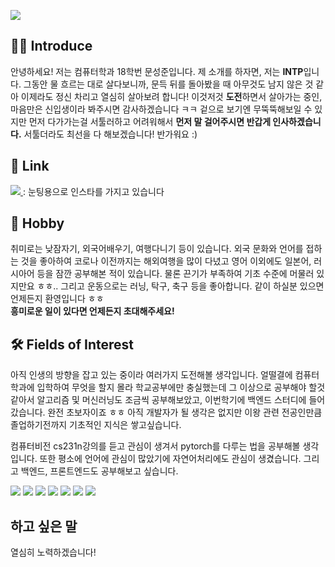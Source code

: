 <p>
  <img src="https://capsule-render.vercel.app/api?type=waving&amp;height=250&amp;text=Hello World!&amp;fontAlign=60&amp;color=gradient" style="max-width: 100%;">
</p>

## 🙋‍♂️ Introduce
 안녕하세요! 저는 컴퓨터학과 18학번 문성준입니다. 제 소개를 하자면, 저는 **INTP**입니다. 그동안 물 흐르는 대로 살다보니까, 문득 뒤를 돌아봤을 때 아무것도 남지 않은 것 같아 이제라도 정신 차리고 열심히 살아보려 합니다! 이것저것 **도전**하면서 살아가는 중인, 마음만은 신입생이라 봐주시면 감사하겠습니다 ㅋㅋ 겉으로 보기엔 무뚝뚝해보일 수 있지만 먼저 다가가는걸 서툴러하고 어려워해서 **먼저 말 걸어주시면 반갑게 인사하겠습니다.** 서툴더라도 최선을 다 해보겠습니다! 
반가워요 :)

## 🧾 Link
<a href="https://www.instagram.com/munjoon98/" target="_blank">
    <img src="https://img.shields.io/badge/Instagram-e4405f?style=flat&logo=Instagram&logoColor=ffffff"/>
</a> : 눈팅용으로 인스타를 가지고 있습니다 

## 🎲 Hobby
 취미로는 낮잠자기, 외국어배우기, 여행다니기 등이 있습니다. 외국 문화와 언어를 접하는 것을 좋아하여 코로나 이전까지는 해외여행을 많이 다녔고 영어 이외에도 일본어, 러시아어 등을 잠깐 공부해본 적이 있습니다. 물론 끈기가 부족하여 기초 수준에 머물러 있지만요 ㅎㅎ.. 그리고 운동으로는 러닝, 탁구, 축구 등을 좋아합니다. 같이 하실분 있으면 언제든지 환영입니다 ㅎㅎ  
 **흥미로운 일이 있다면 언제든지 초대해주세요!**

## 🛠 Fields of Interest
 아직 인생의 방향을 잡고 있는 중이라 여러가지 도전해볼 생각입니다. 얼떨결에 컴퓨터학과에 입학하여 무엇을 할지 몰라 학교공부에만 충실했는데 그 이상으로 공부해야 할것 같아서 알고리즘 및 머신러닝도 조금씩 공부해보았고, 이번학기에 백엔드 스터디에 들어갔습니다. 완전 초보자이죠 ㅎㅎ 아직 개발자가 될 생각은 없지만 이왕 관련 전공인만큼 졸업하기전까지 기초적인 지식은 쌓고싶습니다.

 컴퓨터비전 cs231n강의를 듣고 관심이 생겨서 pytorch를 다루는 법을 공부해볼 생각입니다. 또한 평소에 언어에 관심이 많았기에 자연어처리에도 관심이 생겼습니다. 그리고 백엔드, 프론트엔드도 공부해보고 싶습니다. 

<p>
  <img src="https://img.shields.io/badge/C++-00599c?style=flat&logo=c%2b%2b&logoColor=ffffff"/>
  <img src="https://img.shields.io/badge/C-a8b9cc?style=flat&logo=c&logoColor=ffffff"/>
  <img src="https://img.shields.io/badge/Java-e12828?style=flat&logo=c&logoColor=ffffff"/>
  <img src="https://img.shields.io/badge/Python-3776ab?style=flat&logo=Python&logoColor=ffffff"/>
  <img src="https://img.shields.io/badge/PostgreSQL-4479a1?style=flat&logo=MySQL&logoColor=ffffff"/>
  <img src="https://img.shields.io/badge/Verilog-0063dc?style=flat&logo=c%2b%2b&logoColor=ffffff"/>
  <img src="https://img.shields.io/badge/Git-f05032?style=flat&logo=Git&logoColor=ffffff"/><br>
</p>

## 하고 싶은 말
 열심히 노력하겠습니다!

